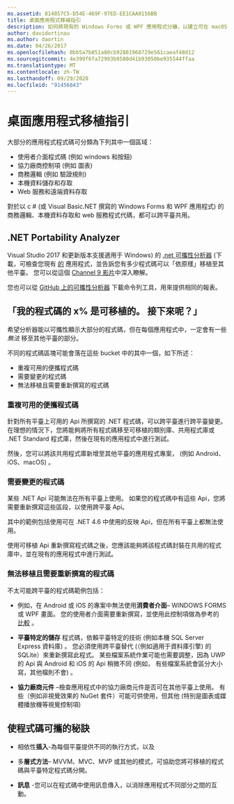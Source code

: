 ```yaml
---
ms.assetid: 814857C5-D54E-469F-97ED-EE1CAA0156BB
title: 桌面應用程式移植指引
description: 如何將現有的 Windows Forms 或 WPF 應用程式分離，以建立可在 macOS、iOS、Android 及 UWP/Windows 10 上執行的跨平臺應用程式的簡單說明。
author: davidortinau
ms.author: daortin
ms.date: 04/26/2017
ms.openlocfilehash: 0bb5a7b851a80cb92881968729e561caeaf48d12
ms.sourcegitcommit: 4e399f6fa72993b9580d41b93050be935544ffaa
ms.translationtype: MT
ms.contentlocale: zh-TW
ms.lasthandoff: 09/29/2020
ms.locfileid: "91456843"
---
```

# <a name="desktop-app-porting-guidance"></a>桌面應用程式移植指引

大部分的應用程式程式碼可分類為下列其中一個區域：

- 使用者介面程式碼 (例如 windows 和按鈕) 
- 協力廠商控制項 (例如 圖表) 
- 商務邏輯 (例如 驗證規則) 
- 本機資料儲存和存取
- Web 服務和遠端資料存取

對於以 c # (或 Visual Basic.NET 撰寫的 Windows Forms 和 WPF 應用程式) 的商務邏輯、本機資料存取和 web 服務程式代碼，都可以跨平臺共用。

## <a name="net-portability-analyzer"></a>.NET Portability Analyzer

Visual Studio 2017 和更新版本支援適用于 Windows) 的 [.net 可攜性分析器](/dotnet/articles/standard/portability-analyzer) (下載，可檢查您現有 [的](https://marketplace.visualstudio.com/items?itemName=ConnieYau.NETPortabilityAnalyzer) 應用程式，並告訴您有多少程式碼可以「依原樣」移植至其他平臺。 您可以從這個 [Channel 9 影片](https://channel9.msdn.com/Blogs/Seth-Juarez/A-Brief-Look-at-the-NET-Portability-Analyzer)中深入瞭解。

您也可以從 [GitHub 上的可攜性分析器](https://github.com/Microsoft/dotnet-apiport) 下載命令列工具，用來提供相同的報表。

## <a name="x-of-my-code-is-portable-what-next"></a>「我的程式碼的 x% 是可移植的。 接下來呢？」

希望分析器能以可攜性顯示大部分的程式碼，但在每個應用程式中，一定會有一些 _無法_ 移至其他平臺的部分。

不同的程式碼區塊可能會落在這些 bucket 中的其中一個，如下所述：

- 重複可用的便攜程式碼
- 需要變更的程式碼
- 無法移植且需要重新撰寫的程式碼

### <a name="re-useable-portable-code"></a>重複可用的便攜程式碼

針對所有平臺上可用的 Api 所撰寫的 .NET 程式碼，可以跨平臺進行跨平臺變更。 在理想的情況下，您將能夠將所有程式碼移至可移植的類別庫、共用程式庫或 .NET Standard 程式庫，然後在現有的應用程式中進行測試。

然後，您可以將該共用程式庫新增至其他平臺的應用程式專案， (例如 Android、iOS、macOS) 。

### <a name="code-that-requires-changes"></a>需要變更的程式碼

某些 .NET Api 可能無法在所有平臺上使用。 如果您的程式碼中有這些 Api，您將需要重新撰寫這些區段，以使用跨平臺 Api。

其中的範例包括使用可在 .NET 4.6 中使用的反映 Api，但在所有平臺上都無法使用。

使用可移植 Api 重新撰寫程式碼之後，您應該能夠將該程式碼封裝在共用的程式庫中，並在現有的應用程式中進行測試。

### <a name="code-that-isnt-portable-and-requires-a-re-write"></a>無法移植且需要重新撰寫的程式碼

不太可能跨平臺的程式碼範例包括：

- 例如，在 Android 或 iOS 的專案中無法使用**消費者介面**– WINDOWS FORMS 或 WPF 畫面。 您的使用者介面需要重新撰寫，並使用此控制項做為參考的 [比較](~/cross-platform/desktop/controls/index.md) 。

- **平臺特定的儲存** 程式碼，依賴平臺特定的技術 (例如本機 SQL Server Express 資料庫) 。 您必須使用跨平臺替代 (（例如適用于資料庫引擎) 的 SQLite）來重新撰寫此程式。
某些檔案系統作業可能也需要調整，因為 UWP 的 Api 與 Android 和 iOS 的 Api 稍微不同 (例如， 有些檔案系統會區分大小寫，其他檔則不會) 。

- **協力廠商元件** –檢查應用程式中的協力廠商元件是否可在其他平臺上使用。 有些（例如非視覺效果的 NuGet 套件）可能可供使用，但其他 (特別是圖表或媒體播放機等視覺控制項) 

## <a name="tips-for-making-code-portable"></a>使程式碼可攜的秘訣

- 相依性**插入**-為每個平臺提供不同的執行方式，以及

- 多**層式方法**– MVVM、MVC、MVP 或其他的模式，可協助您將可移植的程式碼與平臺特定程式碼分開。

- **訊息** -您可以在程式碼中使用訊息傳入，以消除應用程式不同部分之間的互動。